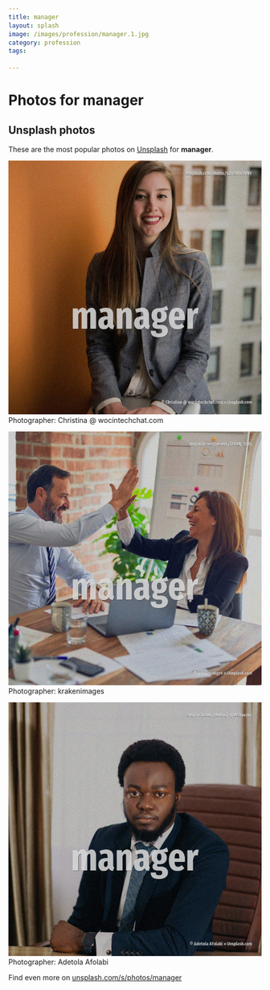 ```yaml
---
title: manager
layout: splash
image: /images/profession/manager.1.jpg
category: profession
tags:

---
```

# Photos for manager
 
## Unsplash photos
These are the most popular photos on [Unsplash](https://unsplash.com) for **manager**.
 
![manager](/images/profession/manager.1.jpg)
Photographer:  Christina @ wocintechchat.com
 
![manager](/images/profession/manager.2.jpg)
Photographer:  krakenimages
 
![manager](/images/profession/manager.3.jpg)
Photographer:  Adetola Afolabi
 
Find even more on [unsplash.com/s/photos/manager](https://unsplash.com/s/photos/manager)
 
